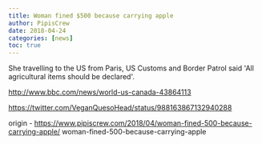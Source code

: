 ```yaml
---
title: Woman fined $500 because carrying apple
author: PipisCrew
date: 2018-04-24
categories: [news]
toc: true
---
```


She travelling to the US from Paris, US Customs and Border Patrol said 'All agricultural items should be declared'.

http://www.bbc.com/news/world-us-canada-43864113

https://twitter.com/VeganQuesoHead/status/988163867132940288

origin - https://www.pipiscrew.com/2018/04/woman-fined-500-because-carrying-apple/ woman-fined-500-because-carrying-apple